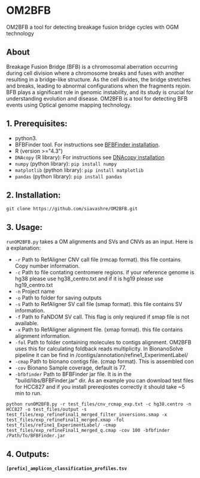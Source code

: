 # OM2BFB
OM2BFB a tool for detecting breakage fusion bridge cycles with OGM technology
## About
Breakage Fusion Bridge (BFB) is a chromosomal aberration occurring during cell division where a chromosome breaks and fuses with another resulting in a bridge-like structure. As the cell divides, the bridge stretches and breaks, leading to abnormal configurations when the fragments rejoin. BFB plays a significant role in genomic instability, and its study is crucial for understanding evolution and disease.
OM2BFB is a tool for detecting BFB events using Optical genome mapping technology. 


## 1. Prerequisites: 
- python3.
- BFBFinder tool. For instructions see [BFBFinder installation](https://github.com/shay-zakov/BFBFinder). 
-  R (version >="4.3")
- `DNAcopy` (R library):  For instructions see [DNAcopy installation](https://bioconductor.org/packages/release/bioc/html/DNAcopy.html)
- `numpy` (python library): `pip install numpy`
- `matplotlib` (python library): `pip install matplotlib`
- `pandas` (python library): `pip install pandas`
## 2. Installation:
`git clone https://github.com/siavashre/OM2BFB.git`
## 3. Usage:
`runOM2BFB.py` takes a OM alignments and SVs and CNVs as an input. Here is a explanation:
-  `-r` Path to RefAligner CNV call file (rmcap format). this file contains Copy number information.
-  `-c` Path to file contating centromere regions. if your reference genome is hg38 please use hg38_centro.txt and if it is hg19 please use hg19_centro.txt
-  `-n` Project name
-  `-o` Path to folder for saving outputs
-  `-s` Path to RefAligner SV call file (smap format). this file contains SV information.
-  `-f` Path to FaNDOM SV call. This flag is only reqiured if smap file is not available. 
-  `-x` Path to RefAligner alignment file. (xmap format). this file contains alignment information.
-  `-fol` Path to folder containing molecules to contigs alignment. OM2BFB uses this for calculating foldback reads multiplicity. In BionanoSolve pipeline it can be find in /contigs/annotation/refine1_ExperimentLabel/
-  `-cmap` Path to bionano contigs file. (cmap format). This is assembled con
-  `-cov` Bionano Sample coverage, default is 77.
-  `-bfbfinder` Path to BFBFinder jar file. It is in the "build/libs/BFBFinder.jar" dir. 
As an example you can download test files for HCC827 and if you install prereqiostes correctly it should take ~5 min to run.
```
python runOM2BFB.py -r test_files/cnv_rcmap_exp.txt -c hg38.centro -n HCC827 -o test_files/output -s test_files/exp_refineFinal1_merged_filter_inversions.smap -x test_files/exp_refineFinal1_merged.xmap -fol test_files/refine1_ExperimentLabel/ -cmap test_files/exp_refineFinal1_merged_q.cmap -cov 100 -bfbfinder /Path/To/BFBFinder.jar
```
## 4. Outputs:
#### ****`[prefix]_amplicon_classification_profiles.tsv`**** 
